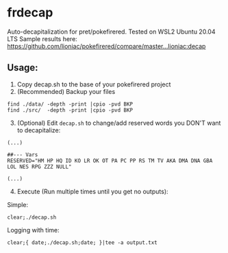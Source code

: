 # frdecap
Auto-decapitalization for pret/pokefirered. Tested on WSL2 Ubuntu 20.04 LTS
Sample results here: https://github.com/lioniac/pokefirered/compare/master...lioniac:decap

## Usage:

1. Copy decap.sh to the base of your pokefirered project
2. (Recommended) Backup your files

```
find ./data/ -depth -print |cpio -pvd BKP
find ./src/  -depth -print |cpio -pvd BKP
```

3. (Optional) Edit `decap.sh` to change/add reserved words you DON'T want to decapitalize:
```
(...)

##--- Vars
RESERVED="HM HP HQ ID KO LR OK OT PA PC PP RS TM TV AKA DMA DNA GBA LOL NES RPG ZZZ NULL"

(...)
```

4. Execute (Run multiple times until you get no outputs):

Simple:
```
clear;./decap.sh
```

Logging with time:
```
clear;{ date;./decap.sh;date; }|tee -a output.txt
```

